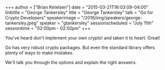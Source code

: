 +++
author = ["Brian Ketelsen"]
date = "2015-03-21T16:03:09-04:00"
linktitle = "George Tankersley"
title = "George Tankersley"
talk = "Go for Crypto Developers"
speakerimage = "/2016/img/speakers/george-tankersley.jpeg"
speaker = "gtankersley"
sessionscheduled = "July 11th"
sessiontime = "02:00pm - 02:50pm"
+++

You've heard don't implement your own crypto! and taken it to heart. Great!

Go has very robust crypto packages. But even the standard library offers plenty of ways to make mistakes.

We'll talk you through the options and explain the right answers.
